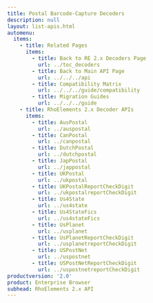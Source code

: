 ```yaml
---
title: Postal Barcode-Capture Decoders
description: null
layout: list-apis.html
automenu:
  items:
    - title: Related Pages
      items:
        - title: Back to RE 2.x Decoders Page
          url: ../toc_decoders
        - title: Back to Main API Page
          url: ../../../api
        - title: Compatibility Matrix
          url: ../../../guide/compatibility
        - title: Migration Guides
          url: ../../../guide
    - title: RhoElements 2.x Decoder APIs
      items:
        - title: AusPostal
          url: ../auspostal
        - title: CanPostal
          url: ../canpostal
        - title: DutchPostal
          url: ../dutchpostal
        - title: JapPostal
          url: ../jappostal
        - title: UKPostal
          url: ../ukpostal
        - title: UKPostalReportCheckDigit
          url: ../ukpostalreportCheckDigit
        - title: Us4State
          url: ../us4state
        - title: Us4StateFics
          url: ../us4stateFics
        - title: UsPlanet
          url: ../usplanet
        - title: UsPlanetReportCheckDigit
          url: ../usplanetreportCheckDigit
        - title: USPostNet
          url: ../uspostnet
        - title: USPostNetReportCheckDigit
          url: ../uspostnetreportCheckDigit
productversion: '2.0'
product: Enterprise Browser
subhead: RhoElements 2.x API
---
```




